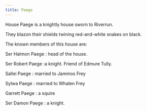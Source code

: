 ```yaml
---
title: Paege
---
```


House Paege is a knightly house sworn to Riverrun.

They blazon their shields twining red-and-white snakes on black.

The known members of this house are:

Ser Halmon Paege : head of the house.

Ser Robert Paege :a knight. Friend of Edmure Tully.

Sallei Paege : married to Jammos Frey

Sylwa Paege : married to Whalen Frey

Garrett Paege : a squire

Ser Damon Paege : a knight.


